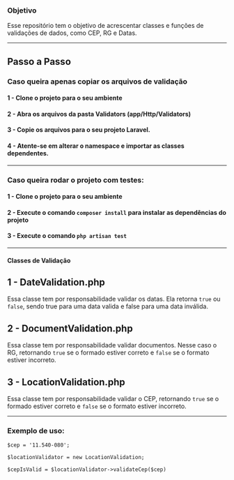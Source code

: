 ### Objetivo

Esse repositório tem o objetivo de acrescentar classes e funções de validações de dados, como CEP, RG e Datas.

---

## Passo a Passo

### Caso queira apenas copiar os arquivos de validação

#### 1 - Clone o projeto para o seu ambiente

#### 2 - Abra os arquivos da pasta Validators (app/Http/Validators)

#### 3 - Copie os arquivos para o seu projeto Laravel. 

#### 4 - Atente-se em alterar o namespace e importar as classes dependentes.

---

### Caso queira rodar o projeto com testes:

#### 1 - Clone o projeto para o seu ambiente

#### 2 - Execute o comando `composer install` para instalar as dependências do projeto

#### 3 - Execute o comando `php artisan test`

---

#### Classes de Validação

## 1 - DateValidation.php
 
  Essa classe tem por responsabilidade validar os datas. Ela retorna `true` ou `false`, sendo true para uma data valida e false para uma data inválida. 

## 2 - DocumentValidation.php
 
  Essa classe tem por responsabilidade validar documentos. Nesse caso o RG, retornando `true` se o formado estiver correto e `false` se o formato estiver incorreto.

## 3 - LocationValidation.php
 
  Essa classe tem por responsabilidade validar o CEP, retornando `true` se o formado estiver correto e `false` se o formato estiver incorreto.

---

### Exemplo de uso:

```
$cep = '11.540-080';

$locationValidator = new LocationValidation;

$cepIsValid = $locationValidator->validateCep($cep)
```
